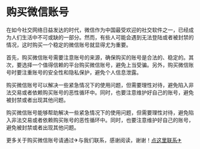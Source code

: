 # 购买微信账号

在如今社交网络日益发达的时代，微信作为中国最受欢迎的社交软件之一，已经成为人们生活中不可或缺的一部分。然而，有些人可能会遇到无法登陆或者被封禁的情况，这时购买一个稳定的微信账号就显得尤为重要。

首先，购买微信账号需要注意账号的来源，确保购买的账号是合法的、稳定的。其次，要选择一个值得信赖的平台购买微信账号，避免上当受骗。另外，购买微信账号时要注重账号的安全性和隐私保护，避免个人信息泄露。

购买微信账号可以解决一些紧急情况下的使用问题，但需要理性对待，避免陷入非法交易或者依赖购买账号的恶性循环中。同时，也要注意维护好自己的账号，避免被封禁或者出现其他问题。

购买微信账号能够帮助解决一些紧急情况下的使用问题，但需要理性对待，避免陷入非法交易或者依赖购买账号的恶性循环中。同时，也要注意维护好自己的账号，避免被封禁或者出现其他问题。

更多关于购买微信账号请通过✈与我们联系，感谢阅读，谢谢！[点这里联系✈](https://acc.k02.cc)